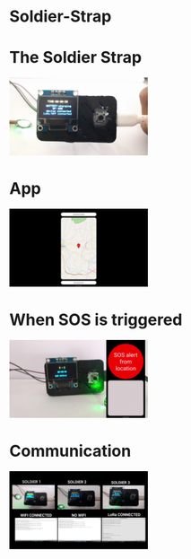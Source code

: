 # Soldier-Strap
# The Soldier Strap
<img src="watch.png" width="49%" >

# App
<img src="app.png" width="49%" >

# When SOS is triggered
<img src="sos.png" width="49%" >

# Communication
<img src="communication.png" width="49%" >
